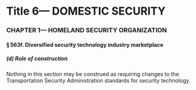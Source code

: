 
# Title 6— DOMESTIC SECURITY
### CHAPTER 1— HOMELAND SECURITY ORGANIZATION
#### § 563f. Diversified security technology industry marketplace
##### (d) Rule of construction

Nothing in this section may be construed as requiring changes to the Transportation Security Administration standards for security technology.
